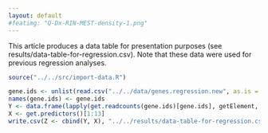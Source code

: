 ```yaml
---
layout: default
#featimg: "Q-Dx-RIN-MEST-density-1.png"
---
```


This article produces a data table for presentation purposes (see results/data-table-for-regression.csv).  Note that these data were used for previous regression analyses.


```r
source("../../src/import-data.R")
```


```r
gene.ids <- unlist(read.csv("../../data/genes.regression.new", as.is = TRUE))
names(gene.ids) <- gene.ids
Y <- data.frame(lapply(get.readcounts(gene.ids)[gene.ids], getElement, "S"))
X <- get.predictors()[1:13]
write.csv(Z <- cbind(Y, X), "../../results/data-table-for-regression.csv")
```
<!-- MathJax scripts -->
<script type="text/javascript" src="https://cdn.mathjax.org/mathjax/latest/MathJax.js?config=TeX-AMS-MML_HTMLorMML"></script>
